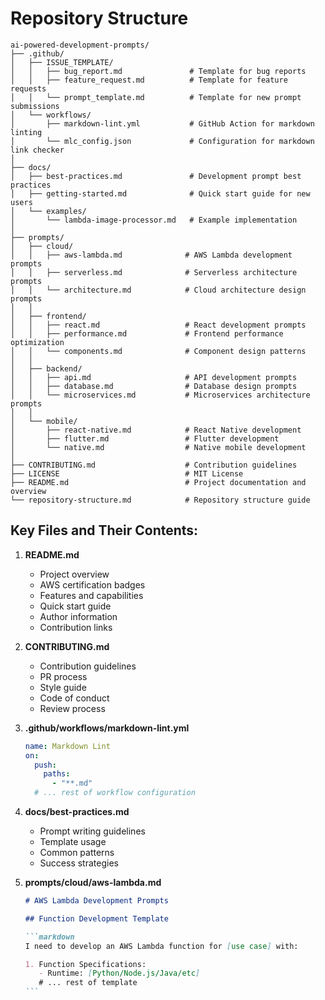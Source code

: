 # Repository Structure

```
ai-powered-development-prompts/
├── .github/
│   ├── ISSUE_TEMPLATE/
│   │   ├── bug_report.md               # Template for bug reports
│   │   ├── feature_request.md          # Template for feature requests
│   │   └── prompt_template.md          # Template for new prompt submissions
│   └── workflows/
│       ├── markdown-lint.yml           # GitHub Action for markdown linting
│       └── mlc_config.json             # Configuration for markdown link checker
│
├── docs/
│   ├── best-practices.md               # Development prompt best practices
│   ├── getting-started.md              # Quick start guide for new users
│   └── examples/
│       └── lambda-image-processor.md   # Example implementation
│
├── prompts/
│   ├── cloud/
│   │   ├── aws-lambda.md              # AWS Lambda development prompts
│   │   ├── serverless.md              # Serverless architecture prompts
│   │   └── architecture.md            # Cloud architecture design prompts
│   │
│   ├── frontend/
│   │   ├── react.md                   # React development prompts
│   │   ├── performance.md             # Frontend performance optimization
│   │   └── components.md              # Component design patterns
│   │
│   ├── backend/
│   │   ├── api.md                     # API development prompts
│   │   ├── database.md                # Database design prompts
│   │   └── microservices.md           # Microservices architecture prompts
│   │
│   └── mobile/
│       ├── react-native.md            # React Native development
│       ├── flutter.md                 # Flutter development
│       └── native.md                  # Native mobile development
│
├── CONTRIBUTING.md                    # Contribution guidelines
├── LICENSE                            # MIT License
├── README.md                          # Project documentation and overview
└── repository-structure.md            # Repository structure guide
```

## Key Files and Their Contents:

1. **README.md**

   - Project overview
   - AWS certification badges
   - Features and capabilities
   - Quick start guide
   - Author information
   - Contribution links

2. **CONTRIBUTING.md**

   - Contribution guidelines
   - PR process
   - Style guide
   - Code of conduct
   - Review process

3. **.github/workflows/markdown-lint.yml**

   ```yaml
   name: Markdown Lint
   on:
     push:
       paths:
         - "**.md"
     # ... rest of workflow configuration
   ```

4. **docs/best-practices.md**

   - Prompt writing guidelines
   - Template usage
   - Common patterns
   - Success strategies

5. **prompts/cloud/aws-lambda.md**

   ````markdown
   # AWS Lambda Development Prompts

   ## Function Development Template

   ```markdown
   I need to develop an AWS Lambda function for [use case] with:

   1. Function Specifications:
      - Runtime: [Python/Node.js/Java/etc]
      # ... rest of template
   ```
   ````
